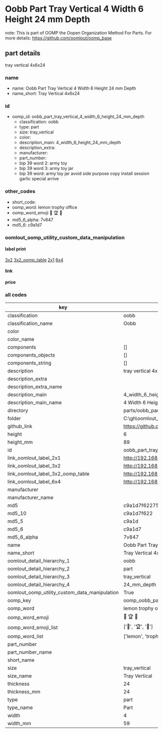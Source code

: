 # Oobb Part Tray Vertical 4 Width 6 Height 24 mm Depth  

note: This is part of OOMP the Oopen Organization Method For Parts. For more details: https://github.com/oomlout/oomp_base

##  part details
  



tray vertical 4x6x24



### name
* name: Oobb Part Tray Vertical 4 Width 6 Height 24 mm Depth
* name_short: Tray Vertical 4x6x24 
### id
* oomp_id: oobb_part_tray_vertical_4_width_6_height_24_mm_depth
  * classification: oobb
  * type: part
  * size: tray_vertical
  * color: 
  * description_main: 4_width_6_height_24_mm_depth
  * description_extra: 
  * manufacturer: 
  * part_number: 
  * bip 39 word 2: army toy
  * bip 39 word 3: army toy jar
  * bip 39 word: army toy jar avoid side purpose copy install session garlic special arrive

### other_codes
* short_code: 
* oomp_word: lemon trophy office
* oomp_word_emoji :lemon: :trophy: :office:
* md5_6_alpha: 7v847
* md5_6: c9a1d7






### oomlout_oomp_utility_custom_data_manipulation
#### label print
[3x2](http://192.168.1.245:1112/?label=oomp%207v847)
[3x2_oomp_table](http://192.168.1.108:1112/?label=oomp%207v847)
[2x1](http://192.168.1.242:1112/?label=oomp%207v847)
[6x4](http://192.168.1.55:1112/?label=oomp%207v847)    

#### link

                              

#### price







### all codes 
| key | value |  
| --- | --- |  
| classification | oobb |  
| classification_name | Oobb |  
| color |  |  
| color_name |  |  
| components | [] |  
| components_objects | [] |  
| components_string | [] |  
| description | tray vertical 4x6x24 |  
| description_extra |  |  
| description_extra_name |  |  
| description_main | 4_width_6_height_24_mm_depth |  
| description_main_name | 4 Width 6 Height 24 mm Depth |  
| directory | parts/oobb_part_tray_vertical_4_width_6_height_24_mm_depth |  
| folder | C:\gh\oomlout_oobb_version_4_generated_parts\parts\oobb_part_tray_vertical_4_width_6_height_24_mm_depth |  
| github_link | https://github.com/oomlout/oomlout_oomp_part_src/tree/main/parts/oobb_part_tray_vertical_4_width_6_height_24_mm_depth |  
| height | 6 |  
| height_mm | 89 |  
| id | oobb_part_tray_vertical_4_width_6_height_24_mm_depth |  
| link_oomlout_label_2x1 | http://192.168.1.242:1112/?label=oomp%207v847 |  
| link_oomlout_label_3x2 | http://192.168.1.245:1112/?label=oomp%207v847 |  
| link_oomlout_label_3x2_oomp_table | http://192.168.1.108:1112/?label=oomp%207v847 |  
| link_oomlout_label_6x4 | http://192.168.1.55:1112/?label=oomp%207v847 |  
| manufacturer |  |  
| manufacturer_name |  |  
| md5 | c9a1d7f622756602b9e3f100eeb99860 |  
| md5_10 | c9a1d7f622 |  
| md5_5 | c9a1d |  
| md5_6 | c9a1d7 |  
| md5_6_alpha | 7v847 |  
| name | Oobb Part Tray Vertical 4 Width 6 Height 24 mm Depth |  
| name_short | Tray Vertical 4x6x24  |  
| oomlout_detail_hierarchy_1 | oobb |  
| oomlout_detail_hierarchy_2 | part |  
| oomlout_detail_hierarchy_3 | tray_vertical |  
| oomlout_detail_hierarchy_4 | 24_mm_depth |  
| oomlout_oomp_utility_custom_data_manipulation | True |  
| oomp_key | oomp_oobb_part_tray_vertical_4_width_6_height_24_mm_depth |  
| oomp_word | lemon trophy office |  
| oomp_word_emoji | :lemon: :trophy: :office: |  
| oomp_word_emoji_list | [':lemon:', ':trophy:', ':office:'] |  
| oomp_word_list | ['lemon', 'trophy', 'office'] |  
| part_number |  |  
| part_number_name |  |  
| short_name |  |  
| size | tray_vertical |  
| size_name | Tray Vertical |  
| thickness | 24 |  
| thickness_mm | 24 |  
| type | part |  
| type_name | Part |  
| width | 4 |  
| width_mm | 59 |  
